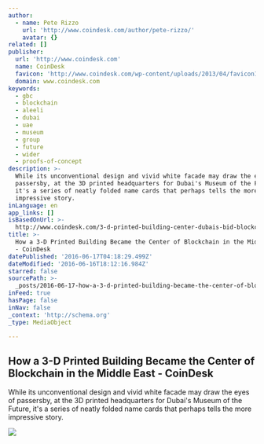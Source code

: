 ```yaml
---
author:
  - name: Pete Rizzo
    url: 'http://www.coindesk.com/author/pete-rizzo/'
    avatar: {}
related: []
publisher:
  url: 'http://www.coindesk.com'
  name: CoinDesk
  favicon: 'http://www.coindesk.com/wp-content/uploads/2013/04/favicon1.ico?b6542b'
  domain: www.coindesk.com
keywords:
  - gbc
  - blockchain
  - aleeli
  - dubai
  - uae
  - museum
  - group
  - future
  - wider
  - proofs-of-concept
description: >-
  While its unconventional design and vivid white facade may draw the eyes of
  passersby, at the 3D printed headquarters for Dubai's Museum of the Future,
  it's a series of neatly folded name cards that perhaps tells the more
  impressive story.
inLanguage: en
app_links: []
isBasedOnUrl: >-
  http://www.coindesk.com/3-d-printed-building-center-dubais-bid-blockchain-supremacy/
title: >-
  How a 3-D Printed Building Became the Center of Blockchain in the Middle East
  - CoinDesk
datePublished: '2016-06-17T04:18:29.499Z'
dateModified: '2016-06-16T18:12:16.984Z'
starred: false
sourcePath: >-
  _posts/2016-06-17-how-a-3-d-printed-building-became-the-center-of-blockchain-i.md
inFeed: true
hasPage: false
inNav: false
_context: 'http://schema.org'
_type: MediaObject

---
```

<article style=""><h1>How a 3-D Printed Building Became the Center of Blockchain in the Middle East - CoinDesk</h1><p>While its unconventional design and vivid white facade may draw the eyes of passersby, at the 3D printed headquarters for Dubai's Museum of the Future, it's a series of neatly folded name cards that perhaps tells the more impressive story.</p><img src="http://media.coindesk.com/2016/06/IMG_1194-e1465358564619.jpg" /></article>